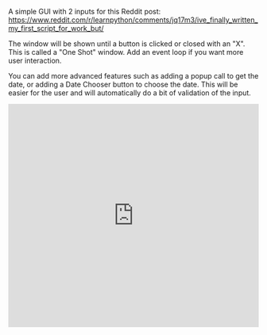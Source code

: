 A simple GUI with 2 inputs for this Reddit post:
https://www.reddit.com/r/learnpython/comments/jq17m3/ive_finally_written_my_first_script_for_work_but/

The window will be shown until a button is clicked or closed with an "X".  This is called a "One Shot" window.  Add an event loop if you want more user interaction.

You can add more advanced features such as adding a popup call to get the date, or adding a Date Chooser button to choose the date.  This will be easier for the user and will automatically do a bit of validation of the input.

<iframe src='https://trinket.io/embed/pygame/1609fbce85?start=result' width='100%' height='450' frameborder='0' marginwidth='0' marginheight='0' allowfullscreen></iframe>
